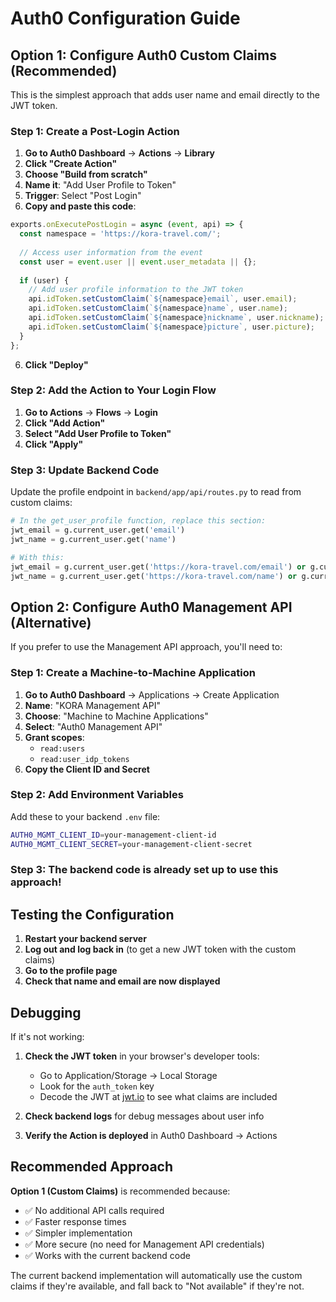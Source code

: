 # Auth0 Configuration Guide

## Option 1: Configure Auth0 Custom Claims (Recommended)

This is the simplest approach that adds user name and email directly to the JWT token.

### Step 1: Create a Post-Login Action

1. **Go to Auth0 Dashboard** → **Actions** → **Library**
2. **Click "Create Action"**
3. **Choose "Build from scratch"**
4. **Name it**: "Add User Profile to Token"
5. **Trigger**: Select "Post Login"
6. **Copy and paste this code**:

```javascript
exports.onExecutePostLogin = async (event, api) => {
  const namespace = 'https://kora-travel.com/';
  
  // Access user information from the event
  const user = event.user || event.user_metadata || {};
  
  if (user) {
    // Add user profile information to the JWT token
    api.idToken.setCustomClaim(`${namespace}email`, user.email);
    api.idToken.setCustomClaim(`${namespace}name`, user.name);
    api.idToken.setCustomClaim(`${namespace}nickname`, user.nickname);
    api.idToken.setCustomClaim(`${namespace}picture`, user.picture);
  }
};
```

6. **Click "Deploy"**

### Step 2: Add the Action to Your Login Flow

1. **Go to Actions** → **Flows** → **Login**
2. **Click "Add Action"**
3. **Select "Add User Profile to Token"**
4. **Click "Apply"**

### Step 3: Update Backend Code

Update the profile endpoint in `backend/app/api/routes.py` to read from custom claims:

```python
# In the get_user_profile function, replace this section:
jwt_email = g.current_user.get('email')
jwt_name = g.current_user.get('name')

# With this:
jwt_email = g.current_user.get('https://kora-travel.com/email') or g.current_user.get('email')
jwt_name = g.current_user.get('https://kora-travel.com/name') or g.current_user.get('name')
```

## Option 2: Configure Auth0 Management API (Alternative)

If you prefer to use the Management API approach, you'll need to:

### Step 1: Create a Machine-to-Machine Application

1. **Go to Auth0 Dashboard** → Applications → Create Application
2. **Name**: "KORA Management API"
3. **Choose**: "Machine to Machine Applications"
4. **Select**: "Auth0 Management API"
5. **Grant scopes**: 
   - `read:users`
   - `read:user_idp_tokens`
6. **Copy the Client ID and Secret**

### Step 2: Add Environment Variables

Add these to your backend `.env` file:

```bash
AUTH0_MGMT_CLIENT_ID=your-management-client-id
AUTH0_MGMT_CLIENT_SECRET=your-management-client-secret
```

### Step 3: The backend code is already set up to use this approach!

## Testing the Configuration

1. **Restart your backend server**
2. **Log out and log back in** (to get a new JWT token with the custom claims)
3. **Go to the profile page**
4. **Check that name and email are now displayed**

## Debugging

If it's not working:

1. **Check the JWT token** in your browser's developer tools:
   - Go to Application/Storage → Local Storage
   - Look for the `auth_token` key
   - Decode the JWT at [jwt.io](https://jwt.io) to see what claims are included

2. **Check backend logs** for debug messages about user info

3. **Verify the Action is deployed** in Auth0 Dashboard → Actions

## Recommended Approach

**Option 1 (Custom Claims)** is recommended because:
- ✅ No additional API calls required
- ✅ Faster response times
- ✅ Simpler implementation
- ✅ More secure (no need for Management API credentials)
- ✅ Works with the current backend code

The current backend implementation will automatically use the custom claims if they're available, and fall back to "Not available" if they're not.
